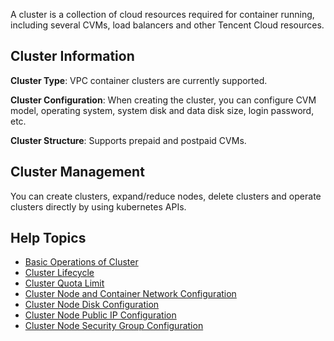 A cluster is a collection of cloud resources required for container running, including several CVMs, load balancers and other Tencent Cloud resources.

## Cluster Information

**Cluster Type**: VPC container clusters are currently supported.

**Cluster Configuration**: When creating the cluster, you can configure CVM model, operating system, system disk and data disk size, login password, etc.

**Cluster Structure**: Supports prepaid and postpaid CVMs.

## Cluster Management
You can create clusters, expand/reduce nodes, delete clusters and operate clusters directly by using kubernetes APIs.

## Help Topics
- [Basic Operations of Cluster](https://www.qcloud.com/document/product/457/9091)
- [Cluster Lifecycle](https://www.qcloud.com/document/product/457/9092)
- [Cluster Quota Limit](https://www.qcloud.com/document/product/457/9087)
- [Cluster Node and Container Network Configuration](https://www.qcloud.com/document/product/457/9083)
- [Cluster Node Disk Configuration](https://www.qcloud.com/document/product/457/9086)
- [Cluster Node Public IP Configuration](https://www.qcloud.com/document/product/457/9085)
- [Cluster Node Security Group Configuration](https://www.qcloud.com/document/product/457/9084)

